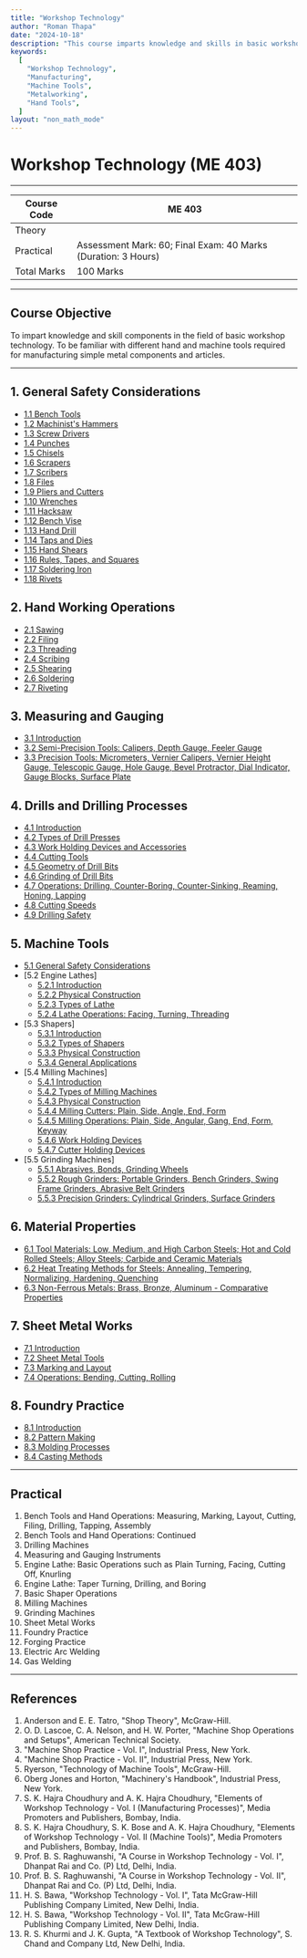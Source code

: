 ```yaml
---
title: "Workshop Technology"
author: "Roman Thapa"
date: "2024-10-18"
description: "This course imparts knowledge and skills in basic workshop technology, familiarizing students with different hand and machine tools required for manufacturing simple metal components and articles."
keywords:
  [
    "Workshop Technology",
    "Manufacturing",
    "Machine Tools",
    "Metalworking",
    "Hand Tools",
  ]
layout: "non_math_mode"
---
```


# Workshop Technology (ME 403)

---

| Course Code | ME 403                                                        |
| ----------- | ------------------------------------------------------------- |
| Theory      |                                                               |
| Practical   | Assessment Mark: 60; Final Exam: 40 Marks (Duration: 3 Hours) |
| Total Marks | 100 Marks                                                     |

---

## Course Objective

To impart knowledge and skill components in the field of basic workshop technology. To be familiar with different hand and machine tools required for manufacturing simple metal components and articles.

---

## 1. General Safety Considerations

- [1.1 Bench Tools](/notes/ioe/me/general-safety/bench-tools/)
- [1.2 Machinist's Hammers](/notes/ioe/me/general-safety/machinists-hammers/)
- [1.3 Screw Drivers](/notes/ioe/me/general-safety/screw-drivers/)
- [1.4 Punches](/notes/ioe/me/general-safety/punches/)
- [1.5 Chisels](/notes/ioe/me/general-safety/chisels/)
- [1.6 Scrapers](/notes/ioe/me/general-safety/scrapers/)
- [1.7 Scribers](/notes/ioe/me/general-safety/scribers/)
- [1.8 Files](/notes/ioe/me/general-safety/files/)
- [1.9 Pliers and Cutters](/notes/ioe/me/general-safety/pliers-cutters/)
- [1.10 Wrenches](/notes/ioe/me/general-safety/wrenches/)
- [1.11 Hacksaw](/notes/ioe/me/general-safety/hacksaw/)
- [1.12 Bench Vise](/notes/ioe/me/general-safety/bench-vise/)
- [1.13 Hand Drill](/notes/ioe/me/general-safety/hand-drill/)
- [1.14 Taps and Dies](/notes/ioe/me/general-safety/taps-dies/)
- [1.15 Hand Shears](/notes/ioe/me/general-safety/hand-shears/)
- [1.16 Rules, Tapes, and Squares](/notes/ioe/me/general-safety/rules-tapes-squares/)
- [1.17 Soldering Iron](/notes/ioe/me/general-safety/soldering-iron/)
- [1.18 Rivets](/notes/ioe/me/general-safety/rivets/)

## 2. Hand Working Operations

- [2.1 Sawing](/notes/ioe/me/hand-working/sawing/)
- [2.2 Filing](/notes/ioe/me/hand-working/filing/)
- [2.3 Threading](/notes/ioe/me/hand-working/threading/)
- [2.4 Scribing](/notes/ioe/me/hand-working/scribing/)
- [2.5 Shearing](/notes/ioe/me/hand-working/shearing/)
- [2.6 Soldering](/notes/ioe/me/hand-working/soldering/)
- [2.7 Riveting](/notes/ioe/me/hand-working/riveting/)

## 3. Measuring and Gauging

- [3.1 Introduction](/notes/ioe/me/measuring-gauging/introduction/)
- [3.2 Semi-Precision Tools: Calipers, Depth Gauge, Feeler Gauge](/notes/ioe/me/measuring-gauging/semi-precision-tools/)
- [3.3 Precision Tools: Micrometers, Vernier Calipers, Vernier Height Gauge, Telescopic Gauge, Hole Gauge, Bevel Protractor, Dial Indicator, Gauge Blocks, Surface Plate](/notes/ioe/me/measuring-gauging/precision-tools/)

## 4. Drills and Drilling Processes

- [4.1 Introduction](/notes/ioe/me/drills-drilling/introduction/)
- [4.2 Types of Drill Presses](/notes/ioe/me/drills-drilling/types-drill-presses/)
- [4.3 Work Holding Devices and Accessories](/notes/ioe/me/drills-drilling/work-holding-devices/)
- [4.4 Cutting Tools](/notes/ioe/me/drills-drilling/cutting-tools/)
- [4.5 Geometry of Drill Bits](/notes/ioe/me/drills-drilling/geometry-drill-bits/)
- [4.6 Grinding of Drill Bits](/notes/ioe/me/drills-drilling/grinding-drill-bits/)
- [4.7 Operations: Drilling, Counter-Boring, Counter-Sinking, Reaming, Honing, Lapping](/notes/ioe/me/drills-drilling/drilling-operations/)
- [4.8 Cutting Speeds](/notes/ioe/me/drills-drilling/cutting-speeds/)
- [4.9 Drilling Safety](/notes/ioe/me/drills-drilling/drilling-safety/)

## 5. Machine Tools

- [5.1 General Safety Considerations](/notes/ioe/me/machine-tools/general-safety/)
- [5.2 Engine Lathes]
  - [5.2.1 Introduction](/notes/ioe/me/machine-tools/engine-lathes/introduction/)
  - [5.2.2 Physical Construction](/notes/ioe/me/machine-tools/engine-lathes/physical-construction/)
  - [5.2.3 Types of Lathe](/notes/ioe/me/machine-tools/engine-lathes/types-lathe/)
  - [5.2.4 Lathe Operations: Facing, Turning, Threading](/notes/ioe/me/machine-tools/engine-lathes/lathe-operations/)
- [5.3 Shapers]
  - [5.3.1 Introduction](/notes/ioe/me/machine-tools/shapers/introduction/)
  - [5.3.2 Types of Shapers](/notes/ioe/me/machine-tools/shapers/types-shapers/)
  - [5.3.3 Physical Construction](/notes/ioe/me/machine-tools/shapers/physical-construction/)
  - [5.3.4 General Applications](/notes/ioe/me/machine-tools/shapers/general-applications/)
- [5.4 Milling Machines]
  - [5.4.1 Introduction](/notes/ioe/me/machine-tools/milling-machines/introduction/)
  - [5.4.2 Types of Milling Machines](/notes/ioe/me/machine-tools/milling-machines/types-milling-machines/)
  - [5.4.3 Physical Construction](/notes/ioe/me/machine-tools/milling-machines/physical-construction/)
  - [5.4.4 Milling Cutters: Plain, Side, Angle, End, Form](/notes/ioe/me/machine-tools/milling-machines/milling-cutters/)
  - [5.4.5 Milling Operations: Plain, Side, Angular, Gang, End, Form, Keyway](/notes/ioe/me/machine-tools/milling-machines/milling-operations/)
  - [5.4.6 Work Holding Devices](/notes/ioe/me/machine-tools/milling-machines/work-holding-devices/)
  - [5.4.7 Cutter Holding Devices](/notes/ioe/me/machine-tools/milling-machines/cutter-holding-devices/)
- [5.5 Grinding Machines]
  - [5.5.1 Abrasives, Bonds, Grinding Wheels](/notes/ioe/me/machine-tools/grinding-machines/abrasives-bonds/)
  - [5.5.2 Rough Grinders: Portable Grinders, Bench Grinders, Swing Frame Grinders, Abrasive Belt Grinders](/notes/ioe/me/machine-tools/grinding-machines/rough-grinders/)
  - [5.5.3 Precision Grinders: Cylindrical Grinders, Surface Grinders](/notes/ioe/me/machine-tools/grinding-machines/precision-grinders/)

## 6. Material Properties

- [6.1 Tool Materials: Low, Medium, and High Carbon Steels; Hot and Cold Rolled Steels; Alloy Steels; Carbide and Ceramic Materials](/notes/ioe/me/material-properties/tool-materials/)
- [6.2 Heat Treating Methods for Steels: Annealing, Tempering, Normalizing, Hardening, Quenching](/notes/ioe/me/material-properties/heat-treating-methods/)
- [6.3 Non-Ferrous Metals: Brass, Bronze, Aluminum - Comparative Properties](/notes/ioe/me/material-properties/non-ferrous-metals/)

## 7. Sheet Metal Works

- [7.1 Introduction](/notes/ioe/me/sheet-metal-works/introduction/)
- [7.2 Sheet Metal Tools](/notes/ioe/me/sheet-metal-works/sheet-metal-tools/)
- [7.3 Marking and Layout](/notes/ioe/me/sheet-metal-works/marking-layout/)
- [7.4 Operations: Bending, Cutting, Rolling](/notes/ioe/me/sheet-metal-works/operations/)

## 8. Foundry Practice

- [8.1 Introduction](/notes/ioe/me/foundry-practice/introduction/)
- [8.2 Pattern Making](/notes/ioe/me/foundry-practice/pattern-making/)
- [8.3 Molding Processes](/notes/ioe/me/foundry-practice/molding-processes/)
- [8.4 Casting Methods](/notes/ioe/me/foundry-practice/casting-methods/)

---

## Practical

1. Bench Tools and Hand Operations: Measuring, Marking, Layout, Cutting, Filing, Drilling, Tapping, Assembly
2. Bench Tools and Hand Operations: Continued
3. Drilling Machines
4. Measuring and Gauging Instruments
5. Engine Lathe: Basic Operations such as Plain Turning, Facing, Cutting Off, Knurling
6. Engine Lathe: Taper Turning, Drilling, and Boring
7. Basic Shaper Operations
8. Milling Machines
9. Grinding Machines
10. Sheet Metal Works
11. Foundry Practice
12. Forging Practice
13. Electric Arc Welding
14. Gas Welding

---

## References

1. Anderson and E. E. Tatro, "Shop Theory", McGraw-Hill.
2. O. D. Lascoe, C. A. Nelson, and H. W. Porter, "Machine Shop Operations and Setups", American Technical Society.
3. "Machine Shop Practice - Vol. I", Industrial Press, New York.
4. "Machine Shop Practice - Vol. II", Industrial Press, New York.
5. Ryerson, "Technology of Machine Tools", McGraw-Hill.
6. Oberg Jones and Horton, "Machinery's Handbook", Industrial Press, New York.
7. S. K. Hajra Choudhury and A. K. Hajra Choudhury, "Elements of Workshop Technology - Vol. I (Manufacturing Processes)", Media Promoters and Publishers, Bombay, India.
8. S. K. Hajra Choudhury, S. K. Bose and A. K. Hajra Choudhury, "Elements of Workshop Technology - Vol. II (Machine Tools)", Media Promoters and Publishers, Bombay, India.
9. Prof. B. S. Raghuwanshi, "A Course in Workshop Technology - Vol. I", Dhanpat Rai and Co. (P) Ltd, Delhi, India.
10. Prof. B. S. Raghuwanshi, "A Course in Workshop Technology - Vol. II", Dhanpat Rai and Co. (P) Ltd, Delhi, India.
11. H. S. Bawa, "Workshop Technology - Vol. I", Tata McGraw-Hill Publishing Company Limited, New Delhi, India.
12. H. S. Bawa, "Workshop Technology - Vol. II", Tata McGraw-Hill Publishing Company Limited, New Delhi, India.
13. R. S. Khurmi and J. K. Gupta, "A Textbook of Workshop Technology", S. Chand and Company Ltd, New Delhi, India.
